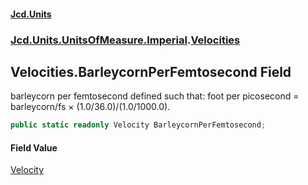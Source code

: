 #### [Jcd.Units](index.md 'index')

### [Jcd.Units.UnitsOfMeasure.Imperial](Jcd.Units.UnitsOfMeasure.Imperial.md 'Jcd.Units.UnitsOfMeasure.Imperial').[Velocities](Velocities.md 'Jcd.Units.UnitsOfMeasure.Imperial.Velocities')

## Velocities.BarleycornPerFemtosecond Field

barleycorn per femtosecond defined such that: foot per picosecond = barleycorn/fs × (1.0/36.0)/(1.0/1000.0).

```csharp
public static readonly Velocity BarleycornPerFemtosecond;
```

#### Field Value

[Velocity](Velocity.md 'Jcd.Units.UnitTypes.Velocity')